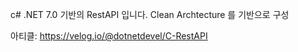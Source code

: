c# .NET 7.0 기반의 RestAPI 입니다.
Clean Archtecture 를 기반으로 구성

아티클: https://velog.io/@dotnetdevel/C-RestAPI
